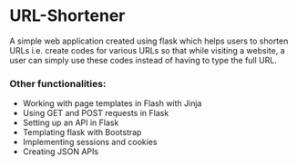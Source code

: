 # URL-Shortener

A simple web application created using flask which helps users to shorten URLs i.e. create codes for various URLs so that while visiting a website, a user can simply use these codes instead of having to type the full URL.

### Other functionalities:

- Working with page templates in Flash with Jinja
- Using GET and POST requests in Flask
- Setting up an API in Flask
- Templating flask with Bootstrap
- Implementing sessions and cookies
- Creating JSON APIs

